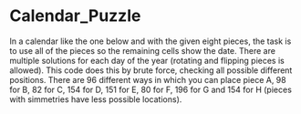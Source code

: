 # Calendar_Puzzle
In a calendar like the one below and with the given eight pieces, the task is to use all of the pieces so the remaining cells show the date. There are multiple solutions for each day of the year (rotating and flipping pieces is allowed). This code does this by brute force, checking all possible different positions. There are 96 different ways in which you can place piece A, 98 for B, 82 for C, 154 for D, 151 for E, 80 for F, 196 for G and 154 for H (pieces with simmetries have less possible locations).


